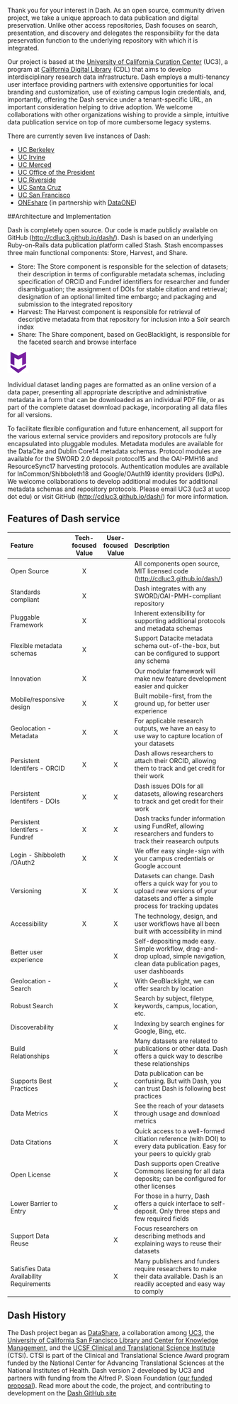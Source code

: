 
Thank you for your interest in Dash.  As an open source, community driven project, we take a unique approach to data publication and digital preservation. Unlike other access repositories, Dash focuses on search, presentation, and discovery and delegates the responsibility for the data preservation function to the underlying repository with which it is integrated. 

Our project is based at the [University of California Curation Center](http://www.cdlib.org/uc3) (UC3), a program at [California Digital Library](http://www.cdlib.org) (CDL) that aims to develop interdisciplinary research data infrastructure.  Dash employs a multi-tenancy user interface providing partners with extensive opportunities for local branding and customization, use of existing campus login credentials, and, importantly, offering the Dash service under a tenant-specific URL, an important consideration helping to drive adoption. We welcome collaborations with other organizations wishing to provide a simple, intuitive data publication service on top of more cumbersome legacy systems. 

There are currently seven live instances of Dash:
- [UC Berkeley](https://dash.berkeley.edu/) 
- [UC Irvine](https://dash.lib.uci.edu/) 
- [UC Merced](https://dash.ucmerced.edu/) 
- [UC Office of the President](https://dash.ucop.edu/) 
- [UC Riverside](https://dash.ucr.edu/) 
- [UC Santa Cruz](https://dash.library.ucsc.edu/) 
- [UC San Francisco](https://datashare.ucsf.edu/)	
- [ONEshare](https://oneshare.cdlib.org/) (in partnership with [DataONE](http://dataone.org/))


##Architecture and Implementation

Dash is completely open source.  Our code is made publicly available on GitHub (http://cdluc3.github.io/dash/).  Dash is based on an underlying Ruby-on-Rails data publication platform called Stash. Stash encompasses three main functional components: Store, Harvest, and Share. 

- Store: The Store component is responsible for the selection of datasets; their description in terms of configurable metadata schemas, including specification of ORCID and Fundref identifiers for researcher and funder disambiguation; the assignment of DOIs for stable citation and retrieval; designation of an optional limited time embargo; and packaging and submission to the integrated repository 
- Harvest: The Harvest component is responsible for retrieval of descriptive metadata from that repository for inclusion into a Solr search index
- Share: The Share component, based on GeoBlacklight, is responsible for the faceted search and browse interface


![Dash Architecture Diagram](https://github.com/adam-p/markdown-here/raw/master/src/common/images/icon48.png "Dash Architecture Diagram")


Individual dataset landing pages are formatted as an online version of a data paper, presenting all appropriate descriptive and administrative metadata in a form that can be downloaded as an individual PDF file, or as part of the complete dataset download package, incorporating all data files for all versions.

To facilitate flexible configuration and future enhancement, all support for the various external service providers and repository protocols are fully encapsulated into pluggable modules. Metadata modules are available for the DataCite and Dublin Core14 metadata schemas. Protocol modules are available for the SWORD 2.0 deposit protocol15 and the OAI-PMH16 and ResourceSync17 harvesting protocols. Authentication modules are available for InCommon/Shibboleth18 and Google/OAuth19 identity providers (IdPs). 
We welcome collaborations to develop additional modules for additional metadata schemas and repository protocols.  Please email UC3 (uc3 at ucop dot edu) or visit GitHub (http://cdluc3.github.io/dash/) for more information.  


## Features of Dash service

| Feature | Tech-focused Value | User-focused Value | Description |
|:---------------------------------|:-------------------------:|:------------------:|:--------------|
| Open Source | X |  | All components open source, MIT licensed code (http://cdluc3.github.io/dash/) |
| Standards compliant | X |  | Dash integrates with any SWORD/OAI-PMH-compliant repository |
| Pluggable Framework | X |  | Inherent extensibility for supporting additional protocols and metadata schemas |
| Flexible metadata schemas | X |  | Support Datacite metadata schema out-of-the-box, but can be configured to support any schema |
| Innovation | X |  | Our modular framework will make new feature development easier and quicker |
| Mobile/responsive design | X | X | Built mobile-first, from the ground up, for better user experience |
| Geolocation - Metadata | X | X | For applicable research outputs, we have an easy to use way to capture location of your datasets |
| Persistent Identifers - ORCID | X | X | Dash allows researchers to attach their ORCID, allowing them to track and get credit for their work |
| Persistent Identifers - DOIs | X | X | Dash issues DOIs for all datasets, allowing researchers to track and get credit for their work |
| Persistent Identifers - Fundref | X | X | Dash tracks funder information using FundRef, allowing researchers and funders to track their reasearch outputs |
| Login - Shibboleth /OAuth2 | X | X | We offer easy single-sign with your campus credentials or Google account |
| Versioning | X | X | Datasets can change. Dash offers a quick way for you to upload new versions of your datasets and offer a simple process for tracking updates |
| Accessibility | X | X | The technology, design, and user workflows have all been built with accessibility in mind |
| Better user experience |  | X | Self-depositing made easy. Simple workflow, drag-and-drop upload, simple navigation, clean data publication pages, user dashboards |
| Geolocation - Search |  | X | With GeoBlacklight, we can offer search by location |
| Robust Search |  | X | Search by subject, filetype, keywords, campus, location, etc. |
| Discoverability |  | X | Indexing by search engines for Google, Bing, etc. |
| Build Relationships |  | X | Many datasets are related to publications or other data. Dash offers a quick way to describe these relationships |
| Supports Best Practices |  | X | Data publication can be confusing. But with Dash, you can trust Dash is following best practices |
| Data Metrics |  | X | See the reach of your datasets through usage and download metrics |
| Data Citations |  | X | Quick access to a well-formed citiation reference (with DOI) to every data publication. Easy for your peers to quickly grab |
| Open License |  | X | Dash supports open Creative Commons licensing for all data deposits; can be configured for other licenses |
| Lower Barrier to Entry |  | X | For those in a hurry, Dash offers a quick interface to self-deposit. Only three steps and few required fields |
| Support Data Reuse |  | X | Focus researchers on describing methods and explaining ways to reuse their datasets |
| Satisfies Data Availability Requirements |  | X | Many publishers and funders require researchers to make their data available. Dash is an readily accepted and easy way to comply |


## Dash History

The Dash project began as [DataShare](http://datashare.ucsf.edu/), a collaboration among [UC3](http://www.cdlib.org/uc3), the [University of California San Francisco Library and Center for Knowledge Management](http://www.library.ucsf.edu/),
and the [UCSF Clinical and Translational Science Institute](http://ctsi.ucsf.edu/) (CTSI). CTSI is part of the Clinical and Translational Science Award program funded by the National Center for Advancing Translational Sciences at the National Institutes of Health. Dash version 2 developed by UC3 and partners with funding from the Alfred P. Sloan Foundation ([our funded proposal](http://escholarship.org/uc/item/2mw6v93b)).  Read more about the code, the project, and contributing to development on the [Dash GitHub site](http://cdluc3.github.io/dash)





